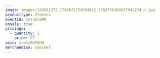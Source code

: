 ```yaml
---
image: images/129581272_1794672254024022_3582756183627942274_n.jpg
producttype: Sleeves
eventId: 1mYu6cGMR
onsale: true
pricings:
  - quantity: 1
    price: 27
asin: s-wlzAUF6hB
merchandise: comiket
---
```

